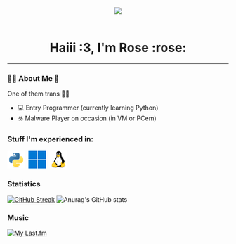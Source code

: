 <div id="header" align="center">
  <img src="https://media1.tenor.com/m/qMH5o_XizbcAAAAd/but-here%27s-the-coder.gif" width="100"/>
</div>
<div id="badges" align="center">
  <img src="https://komarev.com/ghpvc/?username=ZeaZolf&style=flat-square&color=blue" alt=""/>
</div>  
<h1 align="center">
  Haiii :3, I'm Rose :rose:
</h1>

---

### 🏳️‍⚧️ About Me 🌹

One of them trans 🏳️‍⚧️

- 💻 Entry Programmer (currently learning Python)
- ☣️ Malware Player on occasion (in VM or PCem)


### Stuff I'm experienced in:
<div>
  <img src="https://github.com/devicons/devicon/blob/master/icons/python/python-original.svg" title="Python" alt="Python" width="40" height="40"/>&nbsp;
  <img src="https://github.com/devicons/devicon/blob/master/icons/windows11/windows11-original.svg" title="Windows" alt="Windows" width="40" height="40"/>&nbsp;
  <img src="https://github.com/devicons/devicon/blob/master/icons/linux/linux-original.svg" title="Linux (currently using Mint)" alt="Linux (currently using Mint)" width="40" height="40"/>&nbsp;
</div>

### Statistics 

[![GitHub Streak](http://github-readme-streak-stats.herokuapp.com?user=ZeaZolf&theme=rose&date_format=n%2Fj%5B%2FY%5D)](https://git.io/streak-stats)
![Anurag's GitHub stats](https://github-readme-stats.vercel.app/api?username=ZeaZolf&show_icons=true&theme=synthwave)

### Music

[![My Last.fm](https://lastfm-recently-played.vercel.app/api?user=ZeaZolf&count=1)](https://www.last.fm/user/ZeaZolf)



